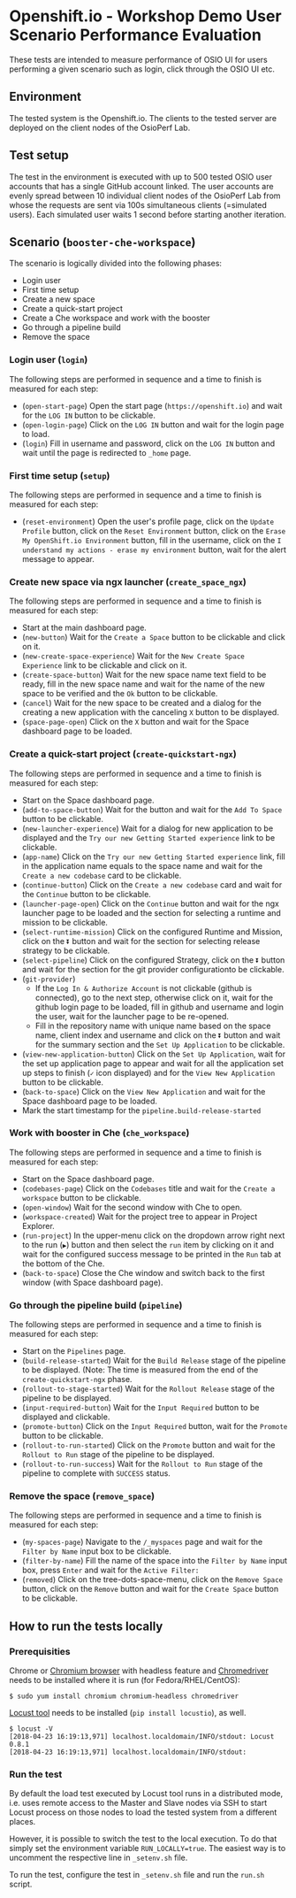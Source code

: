 # Openshift.io - Workshop Demo User Scenario Performance Evaluation
These tests are intended to measure performance of OSIO UI for users performing a given scenario such as login, click through the OSIO UI etc.

## Environment
The tested system is the Openshift.io.
The clients to the tested server are deployed on the client nodes 
of the OsioPerf Lab.

## Test setup
The test in the environment is executed with up to 500 tested OSIO user accounts that has a single GitHub account linked.
The user accounts are evenly spread between 10 individual client nodes of the OsioPerf Lab
from whose the requests are sent via 100s simultaneous clients (=simulated users). Each simulated user waits 1 second
before starting another iteration.

## Scenario (`booster-che-workspace`)
The scenario is logically divided into the following phases:
 * Login user
 * First time setup
 * Create a new space
 * Create a quick-start project
 * Create a Che workspace and work with the booster
 * Go through a pipeline build
 * Remove the space

### Login user (`login`)
The following steps are performed in sequence and a time to finish is measured for each step:
 * (`open-start-page`) Open the start page (`https://openshift.io`) and wait for the `LOG IN` button to be clickable.
 * (`open-login-page`) Click on the `LOG IN` button and wait for the login page to load.
 * (`login`) Fill in username and password, click on the `LOG IN` button and wait until the page is redirected to `_home` page.

### First time setup (`setup`)
The following steps are performed in sequence and a time to finish is measured for each step:
 * (`reset-environment`) Open the user's profile page, click on the `Update Profile` button, click on the `Reset Environment` button, click on the `Erase My OpenShift.io Environment` button, fill in the username, click on the `I understand my actions - erase my environment` button, wait for the alert message to appear.

### Create new space via ngx launcher (`create_space_ngx`)
The following steps are performed in sequence and a time to finish is measured for each step:
 * Start at the main dashboard page.
 * (`new-button`) Wait for the `Create a Space` button to be clickable and click on it.
 * (`new-create-space-experience`) Wait for the `New Create Space Experience` link to be clickable and click on it.
 * (`create-space-button`) Wait for the new space name text field to be ready, fill in the new space name and wait for the name of the new space to be verified and the `Ok` button to be clickable.
 * (`cancel`) Wait for the new space to be created and a dialog for the creating a new application with the canceling `X` button to be displayed.
 * (`space-page-open`) Click on the `X` button and wait for the Space dashboard page to be loaded.

### Create a quick-start project (`create-quickstart-ngx`)
The following steps are performed in sequence and a time to finish is measured for each step:
 * Start on the Space dashboard page.
 * (`add-to-space-button`) Wait for the button and wait for the `Add To Space` button to be clickable.
 * (`new-launcher-experience`) Wait for a dialog for new application to be displayed and the `Try our new Getting Started experience` link to be clickable.
 * (`app-name`) Click on the `Try our new Getting Started experience` link, fill in the application name equals to the space name and wait for the `Create a new codebase` card to be clickable.
 * (`continue-button`) Click on the `Create a new codebase` card and wait for the `Continue` button to be clickable.
 * (`launcher-page-open`) Click on the `Continue` button and wait for the ngx launcher page to be loaded and the section for selecting a runtime and mission to be clickable.
 * (`select-runtime-mission`) Click on the configured Runtime and Mission, click on the `⏬` button and wait for the section for selecting release strategy to be clickable.
 * (`select-pipeline`) Click on the configured Strategy, click on the `⏬` button and wait for the section for the git provider configurationto be clickable.
 * (`git-provider`)
   * If the `Log In & Authorize Account` is not clickable (github is connected), go to the next step, otherwise click on it, wait for the github login page to be loaded, fill in github and username and login the user, wait for the launcher page to be re-opened.
   * Fill in the repository name with unique name based on the space name, client index and username and click on the `⏬` button and wait for the summary section and the `Set Up Application` to be clickable.
 * (`view-new-application-button`) Click on the `Set Up Application`, wait for the set up application page to appear and wait for all the application set up steps to finish (`✓` icon displayed) and for the `View New Application` button to be clickable.
 * (`back-to-space`) Click on the `View New Application` and wait for the Space dashboard page to be loaded.
 * Mark the start timestamp for the `pipeline.build-release-started`

### Work with booster in Che (`che_workspace`)
The following steps are performed in sequence and a time to finish is measured for each step:
 * Start on the Space dashboard page.
 * (`codebases-page`) Click on the `Codebases` title and wait for the `Create a workspace` button to be clickable.
 * (`open-window`) Wait for the second window with Che to open. 
 * (`workspace-created`) Wait for the project tree to appear in Project Explorer.
 * (`run-project`) In the upper-menu click on the dropdown arrow right next to the run (`▶️`) button and then select the `run` item by clicking on it and wait for the configured success message to be printed in the `Run` tab at the bottom of the Che.
 * (`back-to-space`) Close the Che window and switch back to the first window (with Space dashboard page).

### Go through the pipeline build (`pipeline`)
The following steps are performed in sequence and a time to finish is measured for each step:
 * Start on the `Pipelines` page.
 * (`build-release-started`) Wait for the `Build Release` stage of the pipeline to be displayed. (Note: The time is measured from the end of the `create-quickstart-ngx` phase.
 * (`rollout-to-stage-started`) Wait for the `Rollout Release` stage of the pipeline to be displayed.
 * (`input-required-button`) Wait for the `Input Required` button to be displayed and clickable.
 * (`promote-button`) Click on the `Input Required` button, wait for the `Promote` button to be clickable.
 * (`rollout-to-run-started`) Click on the `Promote` button and wait for the `Rollout to Run` stage of the pipeline to be displayed.
 * (`rollout-to-run-success`) Wait for the `Rollout to Run` stage of the pipeline to complete with `SUCCESS` status.

### Remove the space (`remove_space`)
The following steps are performed in sequence and a time to finish is measured for each step:
 * (`my-spaces-page`) Navigate to the `/_myspaces` page and wait for the `Filter by Name` input box to be clickable.
 * (`filter-by-name`) Fill the name of the space into the `Filter by Name` input box, press `Enter` and wait for the `Active Filter:`
 * (`removed`) Click on the tree-dots-space-menu, click on the `Remove Space` button, click on the `Remove` button and wait for the `Create Space` button to be clickable.

## How to run the tests locally

### Prerequisities
Chrome or [Chromium browser](https://www.chromium.org/Home) with headless feature and [Chromedriver](https://sites.google.com/a/chromium.org/chromedriver/) needs to be installed where it is run (for Fedora/RHEL/CentOS):
```
$ sudo yum install chromium chromium-headless chromedriver
```

[Locust tool](https://docs.locust.io/en/stable/installation.html) needs to be installed (`pip install locustio`), as well.
```
$ locust -V    
[2018-04-23 16:19:13,971] localhost.localdomain/INFO/stdout: Locust 0.8.1
[2018-04-23 16:19:13,971] localhost.localdomain/INFO/stdout:
```

### Run the test
By default the load test executed by Locust tool runs in a distributed mode, i.e. uses remote access
to the Master and Slave nodes via SSH to start Locust process on those nodes to load the tested system
from a different places.

However, it is possible to switch the test to the local execution. To do that simply set the environment
variable `RUN_LOCALLY=true`. The easiest way is to uncomment the respective line in `_setenv.sh` file.

To run the test, configure the test in `_setenv.sh` file and run the `run.sh` script.
